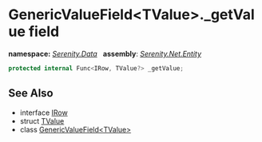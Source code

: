 # GenericValueField&lt;TValue&gt;._getValue field
**namespace:** *[Serenity.Data](../../README.md#serenity.data-namespace)*   **assembly**: *[Serenity.Net.Entity](../../README.md)*

```csharp
protected internal Func<IRow, TValue?> _getValue;
```

## See Also

* interface [IRow](../IRow.md)
* struct [TValue](../Serenity.Net.Entity/../GenericValueField-1.TValue.md)
* class [GenericValueField&lt;TValue&gt;](../GenericValueField-1.md)